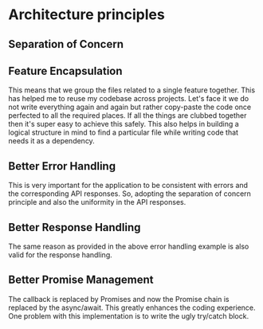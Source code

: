 # Architecture principles

## Separation of Concern

## Feature Encapsulation

This means that we group the files related to a single feature together. This has helped me to reuse my codebase across projects. Let's face it we do not write everything again and again but rather copy-paste the code once perfected to all the required places. If all the things are clubbed together then it's super easy to achieve this safely. This also helps in building a logical structure in mind to find a particular file while writing code that needs it as a dependency.

## Better Error Handling
This is very important for the application to be consistent with errors and the corresponding API responses. So, adopting the separation of concern principle and also the uniformity in the API responses.
## Better Response Handling
The same reason as provided in the above error handling example is also valid for the response handling. 
## Better Promise Management
The callback is replaced by Promises and now the Promise chain is replaced by the async/await. This greatly enhances the coding experience. One problem with this implementation is to write the ugly try/catch block.
<!--## Robust Unit Tests
The primary purpose of Unit-test is not to detect incorrect grammar but to validate behaviors of logics.-->

<!--## Simple Deployability
Dockerfile and docker-compose.yml to simplify the deployment of the application. It is also possible to manually deploy the application.-->
